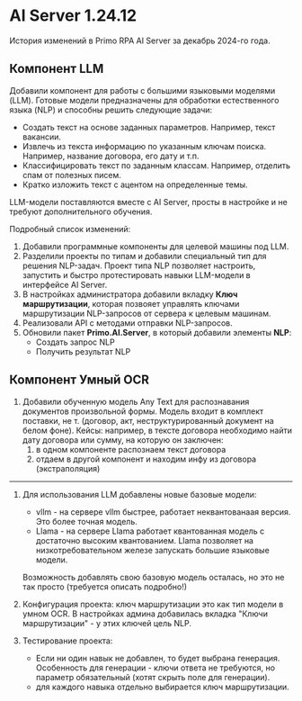 # AI Server 1.24.12

История изменений в Primo RPA AI Server за декабрь 2024-го года.

## Компонент LLM
Добавили компонент для работы с большими языковыми моделями (LLM). Готовые модели предназначены для обработки естественного языка (NLP) и способны решить следующие задачи:
* Создать текст на основе заданных параметров. Например, текст вакансии.
* Извлечь из текста информацию по указанным ключам поиска. Например, название договора, его дату и т.п.
* Классифицировать текст по заданным классам. Например, отделить спам от полезных писем.
* Кратко изложить текст с ацентом на определенные темы.

LLM-модели поставляются вместе с AI Server, просты в настройке и не требуют дополнительного обучения. 

Подробный список изменений:
1. Добавили программные компоненты для целевой машины под LLM.
1. Разделили проекты по типам и добавили специальный тип для решения NLP-задач. Проект типа NLP позволяет настроить, запустить и быстро протестировать навыки LLM-модели в интерфейсе AI Server.
1. В настройках администратора добавили вкладку **Ключ маршрутизации**, которая позвояет управлять ключами маршрутизации NLP-запросов от сервера к целевым машинам.
1. Реализовали API с методами отправки NLP-запросов.
1. Обновили пакет **Primo.AI.Server**, в который добавили элементы **NLP**:
   * Создать запрос NLP
   * Получить результат NLP
     

## Компонент Умный OCR

1. Добавили обученную модель Any Text для распознавания документов произвольной формы. Модель входит в комплект поставки, не т. (договор, акт, неструктурированный документ на белом фоне).
   Кейсы: например, в тексте договора необходимо найти дату договора или сумму, на которую он заключен:
   1. в одном компоненте распознаем текст договора
   2. отдаем в другой компонент и находим инфу из договора (экстраполяция)

-------

1. Для использования LLM добавлены новые базовые модели:
   * vllm - на сервере vllm быстрее, работает неквантованаая версия. Это более точная модель.
   * Llama - на сервере Llama работает квантованная модель с достаточно высоким квантованием. Llama позволяет на низкотребовательном железе запускать большие языковые модели.
  
   Возможность добавлять свою базовую модель осталась, но это не так просто (требуется описать подробно!)

1.  Конфигурация проекта: ключ маршрутизации это как тип модели в умном OCR. В настройках админа добавилась вкладка "Ключи маршрутизации" - у этих ключей цель NLP.
1. Тестирование проекта:
   * Если ни один навык не добавлен, то будет выбрана генерация. Особенность для генерации - ключи ответа не требуются, но параметр обязательный (хотят скрыть поле для генерации).
   * для каждого навыка отдельно выбирается ключ маршрутизации. 
